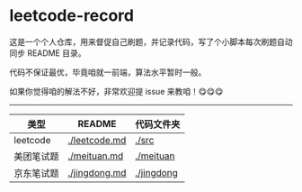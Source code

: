 # leetcode-record

这是一个个人仓库，用来督促自己刷题，并记录代码，写了个小脚本每次刷题自动同步 README 目录。

代码不保证最优，毕竟咱就一前端，算法水平暂时一般。

如果你觉得咱的解法不好，非常欢迎提 issue 来教咱！😋😋😋

---

| 类型       | README                         | 代码文件夹               |
| ---------- | ------------------------------ | ------------------------ |
| leetcode   | [./leetcode.md](./leetcode.md) | [./src](./src)           |
| 美团笔试题 | [./meituan.md](./meituan.md)   | [./meituan](./meituan)   |
| 京东笔试题 | [./jingdong.md](./jingdong.md) | [./jingdong](./jingdong) |
